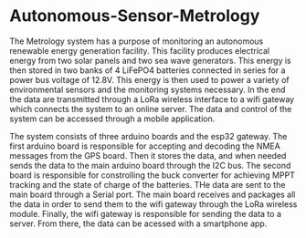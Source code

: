 # Autonomous-Sensor-Metrology


The Metrology system has a purpose of monitoring an autonomous renewable energy generation facility. This facility produces electrical energy from two solar panels and two sea wave generators. This energy is then stored in two banks of 4 LiFePO4 batteries connected in series for a power bus voltage of 12.8V. This energy is then used to power a variety of environmental sensors and the monitoring systems necessary. In the end the data are transmitted through a LoRa wireless interface to a wifi gateway which connects the system to an online server. The data and control of the system can be accessed through a mobile application.

The system consists of three arduino boards and the esp32 gateway. The first arduino board is responsible for accepting and decoding the NMEA messages from the GPS board. Then it stores the data, and when needed sends the data to the main arduino board through the I2C bus. The second board is responsible for constrolling the buck converter for achieving MPPT tracking and the state of charge of the batteries. THe data are sent to the main board through a Serial port. The main board receives and packages all the data in order to send them to the wifi gateway through the LoRa wireless module. Finally, the wifi gateway is responsible for sending the data to a server. From there, the data can be acessed with a smartphone app.
